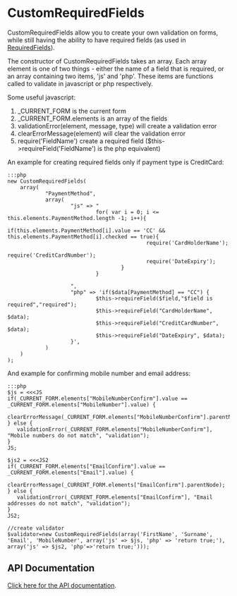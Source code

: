 # CustomRequiredFields

 
CustomRequiredFields allow you to create your own validation on forms, while still having the ability to have required
fields (as used in [RequiredFields](http://api.silverstripe.org/current/sapphire/form/RequiredFields.html)).

The constructor of CustomRequiredFields takes an array. Each array element is one of two things - either the name of a
field that is required, or an array containing two items, 'js' and 'php'. These items are functions called to validate
in javascript or php respectively.

Some useful javascript: 
 1.  _CURRENT_FORM is the current form
 2.  _CURRENT_FORM.elements is an array of the fields
 3.  validationError(element, message, type) will create a validation error
 4.  clearErrorMessage(element) will clear the validation error
 5.  require('FieldName') create a required field ($this->requireField('FieldName') is the php equivalent)

An example for creating required fields only if payment type is CreditCard:

	:::php
	new CustomRequiredFields(
		array(
		        "PaymentMethod",
		        array(
		                "js" => "
		                        for( var i = 0; i <= this.elements.PaymentMethod.length -1; i++){
		                                if(this.elements.PaymentMethod[i].value == 'CC' && this.elements.PaymentMethod[i].checked == true){
		                                        require('CardHolderName');
		                                        require('CreditCardNumber');
		                                        require('DateExpiry');
		                                }
		                        }
		                        
		                ",
		                "php" => 'if($data[PaymentMethod] == "CC") {
		                        $this->requireField($field,"$field is required","required");
		                        $this->requireField("CardHolderName", $data);
		                        $this->requireField("CreditCardNumber", $data);
		                        $this->requireField("DateExpiry", $data);
		                }',
		        )
		)
	);


And example for confirming mobile number and email address:

	:::php
	$js = <<<JS
	if(_CURRENT_FORM.elements["MobileNumberConfirm"].value == _CURRENT_FORM.elements["MobileNumber"].value) {
	   clearErrorMessage(_CURRENT_FORM.elements["MobileNumberConfirm"].parentNode);
	} else {
	   validationError(_CURRENT_FORM.elements["MobileNumberConfirm"], "Mobile numbers do not match", "validation");
	}
	JS;
	
	$js2 = <<<JS2
	if(_CURRENT_FORM.elements["EmailConfirm"].value == _CURRENT_FORM.elements["Email"].value) {
	   clearErrorMessage(_CURRENT_FORM.elements["EmailConfirm"].parentNode);
	} else {
	   validationError(_CURRENT_FORM.elements["EmailConfirm"], "Email addresses do not match", "validation");
	}
	JS2;
	
	//create validator
	$validator=new CustomRequiredFields(array('FirstName', 'Surname', 'Email', 'MobileNumber', array('js' => $js, 'php' => 'return true;'), array('js' => $js2, 'php'=>'return true;')));


## API Documentation

[Click here for the API documentation](http://api.silverstripe.org/trunk/sapphire/CustomRequiredFields.html).


